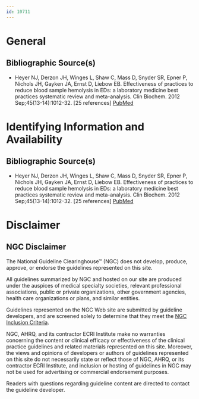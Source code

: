 ```yaml
---
id: 10711
---
```


# General

## Bibliographic Source(s)

- Heyer NJ, Derzon JH, Winges L, Shaw C, Mass D, Snyder SR, Epner P, Nichols JH, Gayken JA, Ernst D, Liebow EB. Effectiveness of practices to reduce blood sample hemolysis in EDs: a laboratory medicine best practices systematic review and meta-analysis. Clin Biochem. 2012 Sep;45(13-14):1012-32. [25 references] [ PubMed ](http://www.ncbi.nlm.nih.gov/entrez/query.fcgi?cmd=Retrieve&db=pubmed&dopt=Abstract&list_uids=22968086)

# Identifying Information and Availability

## Bibliographic Source(s)

- Heyer NJ, Derzon JH, Winges L, Shaw C, Mass D, Snyder SR, Epner P, Nichols JH, Gayken JA, Ernst D, Liebow EB. Effectiveness of practices to reduce blood sample hemolysis in EDs: a laboratory medicine best practices systematic review and meta-analysis. Clin Biochem. 2012 Sep;45(13-14):1012-32. [25 references] [ PubMed ](http://www.ncbi.nlm.nih.gov/entrez/query.fcgi?cmd=Retrieve&db=pubmed&dopt=Abstract&list_uids=22968086)

# Disclaimer

## NGC Disclaimer

The National Guideline Clearinghouse™ (NGC) does not develop, produce, approve, or endorse the guidelines represented on this site.

All guidelines summarized by NGC and hosted on our site are produced under the auspices of medical specialty societies, relevant professional associations, public or private organizations, other government agencies, health care organizations or plans, and similar entities.

Guidelines represented on the NGC Web site are submitted by guideline developers, and are screened solely to determine that they meet the [NGC Inclusion Criteria](/help-and-about/summaries/inclusion-criteria).

NGC, AHRQ, and its contractor ECRI Institute make no warranties concerning the content or clinical efficacy or effectiveness of the clinical practice guidelines and related materials represented on this site. Moreover, the views and opinions of developers or authors of guidelines represented on this site do not necessarily state or reflect those of NGC, AHRQ, or its contractor ECRI Institute, and inclusion or hosting of guidelines in NGC may not be used for advertising or commercial endorsement purposes.

Readers with questions regarding guideline content are directed to contact the guideline developer.

